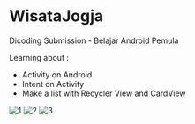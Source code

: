 # WisataJogja

Dicoding Submission - Belajar Android Pemula 

Learning about :
- Activity on Android
- Intent on Activity 
- Make a list with Recycler View and CardView

![1](https://user-images.githubusercontent.com/37899902/79032944-68d08280-7bd4-11ea-8c75-1c77928f375d.jpg)
![2](https://user-images.githubusercontent.com/37899902/79032948-6f5efa00-7bd4-11ea-927d-56b4bdaa82ee.jpg)
![3](https://user-images.githubusercontent.com/37899902/79032952-7259ea80-7bd4-11ea-85d3-a6221ea26caa.jpg)
